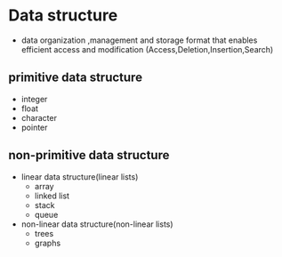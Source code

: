 # Data structure

- data organization ,management and storage format that enables efficient access and modification (Access,Deletion,Insertion,Search)

## primitive data structure

- integer
- float
- character
- pointer

## non-primitive data structure

- linear data structure(linear lists)
  - array
  - linked list
  - stack
  - queue
- non-linear data structure(non-linear lists)
  - trees
  - graphs
